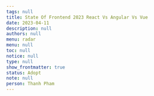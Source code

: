 ```yaml
---
tags: null
title: State Of Frontend 2023 React Vs Angular Vs Vue
date: 2023-04-11
description: null
authors: null
menu: radar
menu: null
toc: null
notice: null
type: null
show_frontmatter: true
status: Adopt
note: null
person: Thanh Pham
---
```


